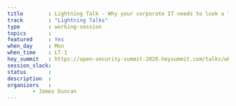 ```yaml
---
title        : Lightning Talk - Why your corporate IT needs to look a lot more like consumer IT 
track        : "Lightning Talks"
type         : working-session
topics       :
featured     : Yes
when_day     : Mon
when_time    : LT-1
hey_summit   : https://open-security-summit-2020.heysummit.com/talks/why-your-corporate-it-needs-to-look-a-lot-more-like-consumer-it/
session_slack:
status       : 
description  :
organizers   :  
        - James Duncan
---
```

